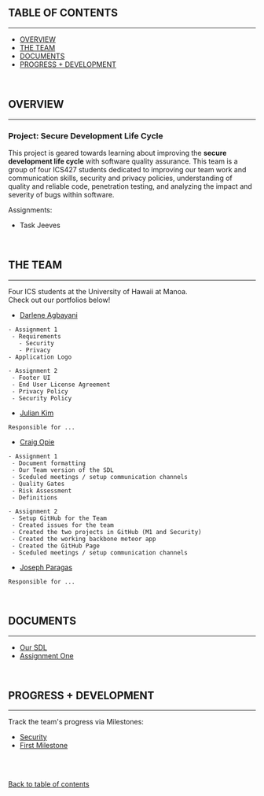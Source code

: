 ## TABLE OF CONTENTS
***
* [OVERVIEW](#overview)
* [THE TEAM](#the-team)
* [DOCUMENTS](#documents)
* [PROGRESS + DEVELOPMENT](#progress--development)

<br/>

## OVERVIEW
***
### Project: Secure Development Life Cycle
This project is geared towards learning about improving the <b>secure development life cycle</b> with software quality assurance.  This team is a group of four ICS427 students dedicated to improving our team work and communication skills, security and privacy policies, understanding of quality and reliable code, penetration testing, and analyzing the impact and severity of bugs within software.

Assignments: 
- Task Jeeves

<br/>

## THE TEAM
***
Four ICS students at the University of Hawaii at Manoa.  
Check out our portfolios below! 
* [Darlene Agbayani](https://darleneagbayani.github.io/)
```
- Assignment 1
 - Requirements
   - Security
   - Privacy
- Application Logo

- Assignment 2
 - Footer UI
 - End User License Agreement
 - Privacy Policy
 - Security Policy

```
* [Julian Kim](https://julianki-cs.github.io/)
```
Responsible for ...
```
* [Craig Opie](https://craigopie.github.io/)
```
- Assignment 1
 - Document formatting
 - Our Team version of the SDL
 - Sceduled meetings / setup communication channels
 - Quality Gates
 - Risk Assessment
 - Definitions

- Assignment 2
 - Setup GitHub for the Team
 - Created issues for the team
 - Created the two projects in GitHub (M1 and Security)
 - Created the working backbone meteor app
 - Created the GitHub Page
 - Sceduled meetings / setup communication channels

```
* [Joseph Paragas](https://joeparagas.github.io/)
```
Responsible for ...
```

<br/>

## DOCUMENTS
***
* [Our SDL](doc/sdl.pdf)
* [Assignment One](doc/ass1.pdf)

<br/>

## PROGRESS + DEVELOPMENT
***
Track the team's progress via Milestones:
* [Security](https://github.com/softwarewarriors/taskjeeves/projects/2)
* [First Milestone](https://github.com/softwarewarriors/taskjeeves/projects/4)


<br/><br/>

[Back to table of contents](#table-of-contents)
